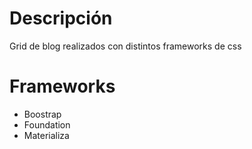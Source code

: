 # Descripción
 Grid de blog realizados con distintos frameworks de css 
 
 # Frameworks 
 * Boostrap
 * Foundation
 * Materializa
